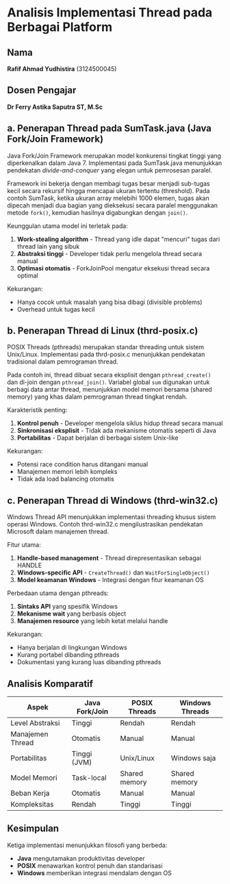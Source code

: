 # Analisis Implementasi Thread pada Berbagai Platform

## Nama
**Rafif Ahmad Yudhistira** (3124500045)

## Dosen Pengajar
**Dr Ferry Astika Saputra ST, M.Sc**

## a. Penerapan Thread pada SumTask.java (Java Fork/Join Framework)

Java Fork/Join Framework merupakan model konkurensi tingkat tinggi yang diperkenalkan dalam Java 7. Implementasi pada SumTask.java menunjukkan pendekatan _divide-and-conquer_ yang elegan untuk pemrosesan paralel. 

Framework ini bekerja dengan membagi tugas besar menjadi sub-tugas kecil secara rekursif hingga mencapai ukuran tertentu (threshold). Pada contoh SumTask, ketika ukuran array melebihi 1000 elemen, tugas akan dipecah menjadi dua bagian yang dieksekusi secara paralel menggunakan metode `fork()`, kemudian hasilnya digabungkan dengan `join()`.

Keunggulan utama model ini terletak pada:
1. **Work-stealing algorithm** - Thread yang idle dapat "mencuri" tugas dari thread lain yang sibuk
2. **Abstraksi tinggi** - Developer tidak perlu mengelola thread secara manual
3. **Optimasi otomatis** - ForkJoinPool mengatur eksekusi thread secara optimal

Kekurangan:
- Hanya cocok untuk masalah yang bisa dibagi (divisible problems)
- Overhead untuk tugas kecil

## b. Penerapan Thread di Linux (thrd-posix.c)

POSIX Threads (pthreads) merupakan standar threading untuk sistem Unix/Linux. Implementasi pada thrd-posix.c menunjukkan pendekatan tradisional dalam pemrograman thread.

Pada contoh ini, thread dibuat secara eksplisit dengan `pthread_create()` dan di-join dengan `pthread_join()`. Variabel global `sum` digunakan untuk berbagi data antar thread, menunjukkan model memori bersama (shared memory) yang khas dalam pemrograman thread tingkat rendah.

Karakteristik penting:
1. **Kontrol penuh** - Developer mengelola siklus hidup thread secara manual
2. **Sinkronisasi eksplisit** - Tidak ada mekanisme otomatis seperti di Java
3. **Portabilitas** - Dapat berjalan di berbagai sistem Unix-like

Kekurangan:
- Potensi race condition harus ditangani manual
- Manajemen memori lebih kompleks
- Tidak ada load balancing otomatis

## c. Penerapan Thread di Windows (thrd-win32.c)

Windows Thread API menunjukkan implementasi threading khusus sistem operasi Windows. Contoh thrd-win32.c mengilustrasikan pendekatan Microsoft dalam manajemen thread.

Fitur utama:
1. **Handle-based management** - Thread direpresentasikan sebagai HANDLE
2. **Windows-specific API** - `CreateThread()` dan `WaitForSingleObject()`
3. **Model keamanan Windows** - Integrasi dengan fitur keamanan OS

Perbedaan utama dengan pthreads:
1. **Sintaks API** yang spesifik Windows
2. **Mekanisme wait** yang berbasis object
3. **Manajemen resource** yang lebih ketat melalui handle

Kekurangan:
- Hanya berjalan di lingkungan Windows
- Kurang portabel dibanding pthreads
- Dokumentasi yang kurang luas dibanding pthreads

## Analisis Komparatif

| Aspek              | Java Fork/Join         | POSIX Threads         | Windows Threads      |
|--------------------|-----------------------|-----------------------|----------------------|
| Level Abstraksi    | Tinggi                | Rendah                | Rendah               |
| Manajemen Thread   | Otomatis              | Manual                | Manual               |
| Portabilitas       | Tinggi (JVM)          | Unix/Linux            | Windows saja         |
| Model Memori       | Task-local            | Shared memory         | Shared memory        |
| Beban Kerja        | Otomatis              | Manual                | Manual               |
| Kompleksitas       | Rendah                | Tinggi                | Tinggi               |

## Kesimpulan

Ketiga implementasi menunjukkan filosofi yang berbeda:
- **Java** mengutamakan produktivitas developer
- **POSIX** menawarkan kontrol penuh dan standarisasi
- **Windows** memberikan integrasi mendalam dengan OS
